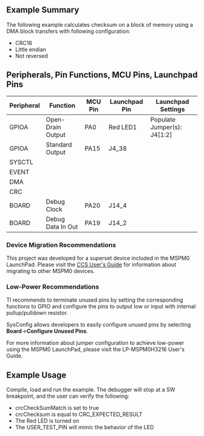 ## Example Summary
The following example calculates checksum on a block of memory using a DMA block
transfers with following configuration:
- CRC16
- Little endian
- Not reversed

## Peripherals, Pin Functions, MCU Pins, Launchpad Pins
| Peripheral | Function | MCU Pin | Launchpad Pin | Launchpad Settings |
| --- | --- | --- | --- | --- |
| GPIOA | Open-Drain Output | PA0 | Red LED1 | Populate Jumper(s): J4[1:2] |
| GPIOA | Standard Output | PA15 | J4_38 |  |
| SYSCTL |  |  |  |  |
| EVENT |  |  |  |  |
| DMA |  |  |  |  |
| CRC |  |  |  |  |
| BOARD | Debug Clock | PA20 | J14_4 |  |
| BOARD | Debug Data In Out | PA19 | J14_2 |  |

### Device Migration Recommendations
This project was developed for a superset device included in the MSPM0 LaunchPad. Please
visit the [CCS User's Guide](https://software-dl.ti.com/msp430/esd/MSPM0-SDK/latest/docs/english/tools/ccs_ide_guide/doc_guide/doc_guide-srcs/ccs_ide_guide.html#sysconfig-project-migration)
for information about migrating to other MSPM0 devices.

### Low-Power Recommendations
TI recommends to terminate unused pins by setting the corresponding functions to
GPIO and configure the pins to output low or input with internal
pullup/pulldown resistor.

SysConfig allows developers to easily configure unused pins by selecting **Board**→**Configure Unused Pins**.

For more information about jumper configuration to achieve low-power using the
MSPM0 LaunchPad, please visit the LP-MSPM0H3216 User's Guide.

## Example Usage
Compile, load and run the example. The debugger will stop at a SW breakpoint,
and the user can verify the following:
- crcCheckSumMatch is set to true
- crcChecksum is equal to CRC_EXPECTED_RESULT
- The Red LED is turned on
- The USER_TEST_PIN will mimic the behavior of the LED

